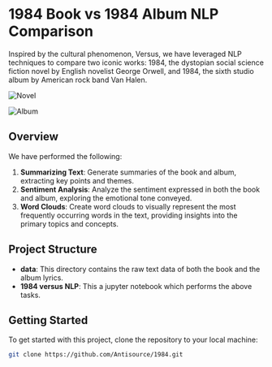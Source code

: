 # 1984 Book vs 1984 Album NLP Comparison

Inspired by the cultural phenomenon, Versus, we have leveraged NLP techniques to compare two iconic works: 1984, the dystopian social science fiction novel by English novelist George Orwell, and 1984, the sixth studio album by American rock band Van Halen.

![Novel]("https://kopp-medien.websale.net/bilder/gross/133206.jpg")

![Album]("https://www.metalkingdom.net/album-photo/2022/05/37658-van-halen-1984.jpg")

## Overview

We have performed the following:

1. **Summarizing Text**: Generate summaries of the book and album, extracting key points and themes.
2. **Sentiment Analysis**: Analyze the sentiment expressed in both the book and album, exploring the emotional tone conveyed.
3. **Word Clouds**: Create word clouds to visually represent the most frequently occurring words in the text, providing insights into the primary topics and concepts.


## Project Structure

- **data**: This directory contains the raw text data of both the book and the album lyrics.
- **1984 versus NLP**: This a jupyter notebook which performs the above tasks.


## Getting Started

To get started with this project, clone the repository to your local machine:

```bash
git clone https://github.com/Antisource/1984.git
```

